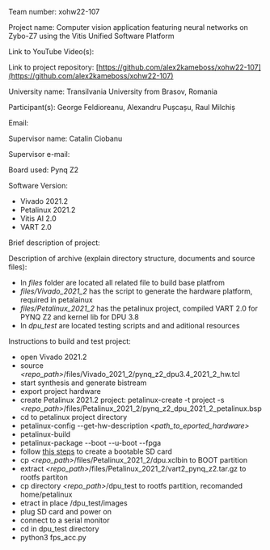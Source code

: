 Team number: xohw22-107

Project name: Computer vision application featuring neural networks on Zybo-Z7 using the Vitis Unified Software Platform

Link to YouTube Video(s):

Link to project repository: [https://github.com/alex2kameboss/xohw22-107](https://github.com/alex2kameboss/xohw22-107)

 

University name: Transilvania University from Brasov, Romania

Participant(s): George Feldioreanu, Alexandru Pușcașu, Raul Milchiș

Email:

<copy above if necessary for each participant>

Supervisor name: Catalin Ciobanu

Supervisor e-mail:

 

Board used: Pynq Z2

Software Version:

* Vivado 2021.2
* Petalinux 2021.2
* Vitis AI 2.0
* VART 2.0

Brief description of project:

 

Description of archive (explain directory structure, documents and source files):

* In *files* folder are located all related file to build base platfrom
* *files/Vivado_2021_2* has the script to generate the hardware platform, required in petalainux
* *files/Petalinux_2021_2* has the petalinux project, compiled VART 2.0 for PYNQ Z2 and kernel lib for DPU 3.8
* In *dpu_test* are located testing scripts and and aditional resources
 

Instructions to build and test project:

* open Vivado 2021.2
* source *<repo_path>*/files/Vivado_2021_2/pynq_z2_dpu3.4_2021_2_hw.tcl
* start synthesis and generate bistream
* export project hardware
* create Petalinux 2021.2 project: petalinux-create -t project -s *<repo_path>*/files/Petalinux_2021_2/pynq_z2_dpu_2021_2_petalinux.bsp
* cd to petalinux project directory
* petalinux-config --get-hw-description *<path_to_eported_hardware>*
* petalinux-build
* petalinux-package --boot --u-boot --fpga
* follow [this steps](https://docs.xilinx.com/r/2021.2-English/ug1144-petalinux-tools-reference-guide/Steps-to-Boot-a-PetaLinux-Image-on-Hardware-with-SD-Card) to create a bootable SD card
* cp *<repo_path>*/files/Petalinux_2021_2/dpu.xclbin to BOOT partition
* extract *<repo_path>*/files/Petalinux_2021_2/vart2_pynq_z2.tar.gz to rootfs partiton
* cp directory *<repo_path>*/dpu_test to rootfs partition, recomanded home/petalinux
* etract in place *<rootfs>*/dpu_test/images
* plug SD card and power on
* connect to a serial monitor
* cd in dpu_test directory
* python3 fps_acc.py

